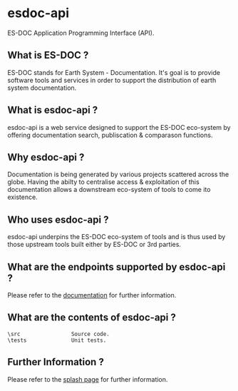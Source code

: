 esdoc-api
===========================================================

ES-DOC Application Programming Interface (API).

What is ES-DOC ?
--------------------------------------

ES-DOC stands for Earth System - Documentation.  It's goal is to provide software tools and services in order to support the distribution of earth system documentation.


What is esdoc-api ?
--------------------------------------

esdoc-api is a web service designed to support the ES-DOC eco-system by offering documentation search, publiscation & comparason functions.


Why esdoc-api ?
--------------------------------------

Documentation is being generated by various projects scattered across the globe.  Having the abilty to centralise access & exploitation of this documentation allows a downstream eco-system of tools to come ito existence.


Who uses esdoc-api ?
--------------------------------------

esdoc-api underpins the ES-DOC eco-system of tools and is thus used by those upstream tools built either by ES-DOC or 3rd parties.


What are the endpoints supported by esdoc-api ?
--------------------------------------

Please refer to the [documentation](https://github.com/ES-DOC/esdoc-api/wiki/API-Documentation) for further information.

What are the contents of esdoc-api ?
--------------------------------------

    \src                Source code.
    \tests              Unit tests.

Further Information ?
--------------------------------------

Please refer to the [splash page](http:es-doc.org) for further information.